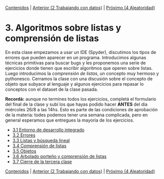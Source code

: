 [Contenidos](../Contenidos.md) \| [Anterior (2 Trabajando con datos)](../02_Datos/00_Resumen.md) \| [Próximo (4 Aleatoridad)](../04_Random_Plt_Dbg/00_Resumen.md)

# 3. Algoritmos sobre listas y comprensión de listas
En esta clase empezamos a usar un IDE (Spyder), discutimos los tipos de errores que pueden aparecer en un programa. Introducimos algunas técnicas primitivas para buscar bugs y les proponemos una serie de ejercicios donde tienen que escribir algoritmos que operen sobre listas. Luego introducimos la _comprensión de listas_, un concepto muy hermoso y pythonesco. Cerramos la clase con una discusión sobre el concepto de objeto que subyace al lenguaje y algunos ejercicios para repasar lo conceptos con el dataset de la clase pasada.

**Recordá:** aunque no termines todos los ejercicios, completá el formulario del final de la clase y subí los que hayas podido hacer **ANTES** del día miércoles 26/8 a las 14hs. Esto es parte de las condiciones de aprobación de la materia: todes podemos tener una semana complicada, pero en general esperamos que entregues la mayoría de los ejercicios.

* [3.1 Entorno de desarrollo integrado](01_IDE.md)
* [3.2 Errores](02_Bugs.md)
* [3.3 Listas y búsqueda lineal](03_IteradoresLista.md)
* [3.4 Comprensión de listas](04_Comprension_Listas.md)
* [3.5 Objetos](05_Objetos.md)
* [3.6 Arbolado porteño y comprensión de listas](06_Arboles2_LC.md)
* [3.7 Cierre de la tercera clase](07_Cierre.md)


[Contenidos](../Contenidos.md) \| [Anterior (2 Trabajando con datos)](../02_Datos/00_Resumen.md) \| [Próximo (4 Aleatoridad)](../04_Random_Plt_Dbg/00_Resumen.md)
